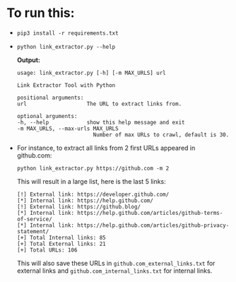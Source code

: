 # To run this:
- `pip3 install -r requirements.txt`
-
    ```
    python link_extractor.py --help
    ```
    **Output:**
    ```
    usage: link_extractor.py [-h] [-m MAX_URLS] url

    Link Extractor Tool with Python

    positional arguments:
    url                   The URL to extract links from.

    optional arguments:
    -h, --help            show this help message and exit
    -m MAX_URLS, --max-urls MAX_URLS
                            Number of max URLs to crawl, default is 30.
    ```
- For instance, to extract all links from 2 first URLs appeared in github.com:
    ```
    python link_extractor.py https://github.com -m 2
    ```
    This will result in a large list, here is the last 5 links:
    ```
    [!] External link: https://developer.github.com/
    [*] Internal link: https://help.github.com/
    [!] External link: https://github.blog/
    [*] Internal link: https://help.github.com/articles/github-terms-of-service/
    [*] Internal link: https://help.github.com/articles/github-privacy-statement/
    [+] Total Internal links: 85
    [+] Total External links: 21
    [+] Total URLs: 106
    ```
    This will also save these URLs in `github.com_external_links.txt` for external links and `github.com_internal_links.txt` for internal links.

